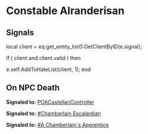 # Constable Alranderisan
## Signals

local client = eq.get_entity_list():GetClientByID(e.signal);

if ( client and client.valid ) then


e.self:AddToHateList(client, 1);
end

## On NPC Death

**Signaled to:**  [POACastellanController](/npc/215419)

**Signaled to:**  [\#Chamberlain Escalardian](/npc/215411)

**Signaled to:**  [\#A Chamberlain\`s Apprentice](/npc/215410)